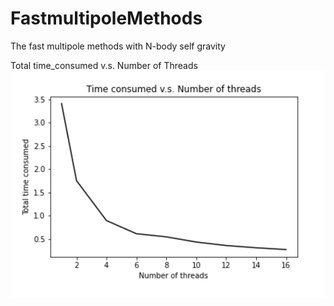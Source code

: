 # FastmultipoleMethods
The fast multipole methods with N-body self gravity

Total time_consumed v.s. Number of Threads
![Image text](https://github.com/technic960183/FastmultipoleMethods/blob/main/Figure/T_N_thr.png)
